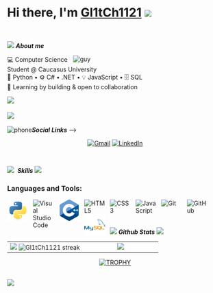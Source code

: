 <h1><b>Hi there, I'm </b><a href="https://github.com/Gl1tCh1121">Gl1tCh1121</a> <img src="https://media.giphy.com/media/hvRJCLFzcasrR4ia7z/giphy.gif" width="80"></h1>
<br>

<img src = "https://github.com/7oSkaaa/7oSkaaa/blob/main/Images/about_me.gif?raw=true" width = 40px>&nbsp;***About me***

<img align="right" width=350px alt="guy" src="https://media4.giphy.com/media/v1.Y2lkPTc5MGI3NjExZzdma2J2ejhoMWlucXduYnV2d3pmZnJ0NWRvYXRkbnBnem1qYzJvNyZlcD12MV9pbnRlcm5hbF9naWZfYnlfaWQmY3Q9cw/E4kjYvAnTjh45ML3TO/giphy.gif"/>

💻 Computer Science Student @ Caucasus University  
🐍 Python • ⚙️ C# • .NET • 💡 JavaScript • 🗄️ SQL  
🚀 Learning by building & open to collaboration

<img src="https://pacman.abozanona.me?username=Gl1tCh1121" />



<br> 
<br>
<img src="https://user-images.githubusercontent.com/73097560/115834477-dbab4500-a447-11eb-908a-139a6edaec5c.gif">
<br>


<img src="https://media.giphy.com/media/v1.Y2lkPTc5MGI3NjExcm5nYWRvc3kydjQ1MzIwcWtpc2d0ZDY2Z3hnODhvczJnN3AxczRncSZlcD12MV9zdGlja2Vyc19zZWFyY2gmY3Q9cw/Vf3ZKdillTMOOaOho0/giphy.gif" alt="phone" width="40">***Social Links*** -->

<div align="center">


[![Gmail](https://img.shields.io/badge/Gmail-D14836?style=for-the-badge&logo=gmail&logoColor=white)](mailto:giobolotashvili1980@gmail.com)
[![LinkedIn](https://img.shields.io/badge/LinkedIn-0A66C2?style=for-the-badge&logo=linkedin&logoColor=white)](https://www.linkedin.com/in/giorgibolotashvili)

 
</div>

<br>



<img src="https://media2.giphy.com/media/QssGEmpkyEOhBCb7e1/giphy.gif?cid=ecf05e47a0n3gi1bfqntqmob8g9aid1oyj2wr3ds3mg700bl&rid=giphy.gif" width ="40">&nbsp; ***Skills***
<img src="https://user-images.githubusercontent.com/73097560/115834477-dbab4500-a447-11eb-908a-139a6edaec5c.gif">




### Languages and Tools:

<img align="left" src="https://raw.githubusercontent.com/devicons/devicon/master/icons/python/python-original.svg" alt="python" style="padding-right:10px;  width:50px;"/>
<img align="left" alt="Visual Studio Code" width="26px" src="https://cdn.jsdelivr.net/gh/devicons/devicon/icons/vscode/vscode-original.svg" style="padding-right:10px;  width:50px;" />
<img align="left" src="https://raw.githubusercontent.com/devicons/devicon/master/icons/cplusplus/cplusplus-original.svg" alt="cplusplus" style="padding-right:10px;  width:50px;"/>
<img align="left" alt="HTML5" width="26px" src="https://cdn.jsdelivr.net/gh/devicons/devicon/icons/html5/html5-original.svg" style="padding-right:10px; width:50px;" />
<img align="left" alt="CSS3" width="26px" src="https://cdn.jsdelivr.net/gh/devicons/devicon/icons/css3/css3-original.svg" style="padding-right:10px; width:50px;" />
<img align="left" alt="JavaScript" width="26px" src="https://cdn.jsdelivr.net/gh/devicons/devicon/icons/javascript/javascript-original.svg" style="padding-right:10px; width:50px;" />
<img align="left" alt="Git" width="26px" src="https://cdn.jsdelivr.net/gh/devicons/devicon/icons/git/git-original.svg" style="padding-right:10px; width:50px;" />
<img align="left" alt="GitHub" width="26px" src="https://user-images.githubusercontent.com/3369400/139447912-e0f43f33-6d9f-45f8-be46-2df5bbc91289.png" style="padding-right:10px; width:50px;"/>
<img align="left" src="https://raw.githubusercontent.com/devicons/devicon/master/icons/mysql/mysql-original-wordmark.svg" alt="mysql"  style="padding-right:10px;  width:50px;" />



<br>
<br>
<br>


<!-- Github Stats -->
<img src="https://media.giphy.com/media/iY8CRBdQXODJSCERIr/giphy.gif" width="40">&nbsp;***Github Stats***
<img src="https://user-images.githubusercontent.com/73097560/115834477-dbab4500-a447-11eb-908a-139a6edaec5c.gif">
<br>
<p align="center">
<table align="center">
<tr>
<td width="50%" align="center">
    <img src="https://github-readme-stats.vercel.app/api?username=Gl1tCh1121&theme=nightowl&show_icons=true&count_private=true" />
    <img src="https://github-readme-streak-stats.herokuapp.com/?user=Gl1tCh1121&theme=nightowl&hide_border=false" alt="Gl1tCh1121 streak" />
</td>
<td width="50%" align="center">
    <img src="https://github-readme-stats.anuraghazra1.vercel.app/api/top-langs/?username=Gl1tCh1121&theme=nightowl&hide_border=false&langs_count=10"/>
</td>
</tr>
</table>

<div align="center" >
    <a href="https://github.com/ryo-ma/github-profile-trophy">
        <img src="https://github-profile-trophy.vercel.app/?username=Gl1tCh1121&theme=dark_lover&row=1&column=7&margin-h=15&margin-w=5&no-bg=true" alt="TROPHY" width="84%" />
    </a>
    </div>   
</p>


  
<br>


<img src="https://user-images.githubusercontent.com/74038190/212284100-561aa473-3905-4a80-b561-0d28506553ee.gif" width="100%">




